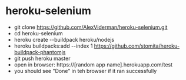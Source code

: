 # heroku-selenium

* git clone https://github.com/AlexViderman/heroku-selenium.git
* cd heroku-selenium
* heroku create --buildpack heroku/nodejs
* heroku buildpacks:add --index 1 https://github.com/stomita/heroku-buildpack-phantomjs
* git push heroku master
* open in browser: https://[random app name].herokuapp.com/test
* you should see "Done" in teh browser if it ran successfully